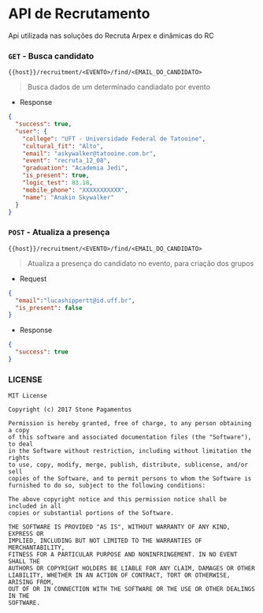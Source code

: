 # API de Recrutamento
Api utilizada nas soluções do Recruta Arpex e dinâmicas do RC

### `GET` - Busca candidato
`{{host}}/recruitment/<EVENTO>/find/<EMAIL_DO_CANDIDATO>`
> Busca dados de um determinado candiadato por evento

+ Response
``` json
{
  "success": true,
  "user": {
    "college": "UFT - Universidade Federal de Tatooine",
    "cultural_fit": "Alto",
    "email": "askywalker@tatooine.com.br",
    "event": "recruta_12_08",
    "graduation": "Academia Jedi",
    "is_present": true,
    "logic_test": 83.18,
    "mobile_phone": "XXXXXXXXXXX",
    "name": "Anakin Skywalker"
  }
}
```

### `POST` - Atualiza a presença
`{{host}}/recruitment/<EVENTO>/find/<EMAIL_DO_CANDIDATO>`
> Atualiza a presença do candidato no evento, para criação dos grupos

* Request
```json
{
  "email":"lucashippertt@id.uff.br",
  "is_present": false
}
```

+ Response
``` json
{
  "success": true
}
```

### LICENSE
```
MIT License

Copyright (c) 2017 Stone Pagamentos

Permission is hereby granted, free of charge, to any person obtaining a copy
of this software and associated documentation files (the "Software"), to deal
in the Software without restriction, including without limitation the rights
to use, copy, modify, merge, publish, distribute, sublicense, and/or sell
copies of the Software, and to permit persons to whom the Software is
furnished to do so, subject to the following conditions:

The above copyright notice and this permission notice shall be included in all
copies or substantial portions of the Software.

THE SOFTWARE IS PROVIDED "AS IS", WITHOUT WARRANTY OF ANY KIND, EXPRESS OR
IMPLIED, INCLUDING BUT NOT LIMITED TO THE WARRANTIES OF MERCHANTABILITY,
FITNESS FOR A PARTICULAR PURPOSE AND NONINFRINGEMENT. IN NO EVENT SHALL THE
AUTHORS OR COPYRIGHT HOLDERS BE LIABLE FOR ANY CLAIM, DAMAGES OR OTHER
LIABILITY, WHETHER IN AN ACTION OF CONTRACT, TORT OR OTHERWISE, ARISING FROM,
OUT OF OR IN CONNECTION WITH THE SOFTWARE OR THE USE OR OTHER DEALINGS IN THE
SOFTWARE.

```
